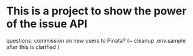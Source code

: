 # This is a project to show the power of the issue API

questions: commission on new users to Pinata? (~ cleanup .env.sample after this is clarified )